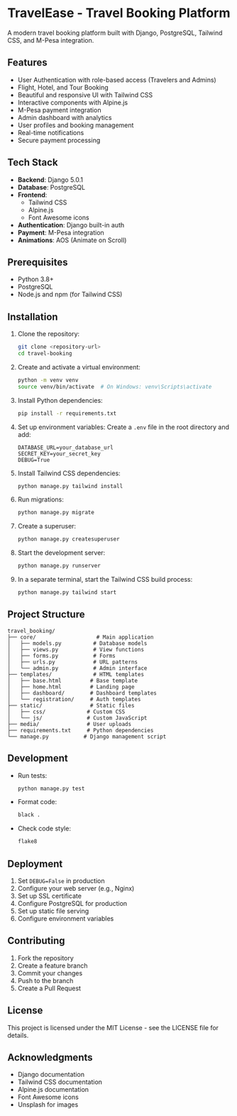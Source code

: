 # TravelEase - Travel Booking Platform

A modern travel booking platform built with Django, PostgreSQL, Tailwind CSS, and M-Pesa integration.

## Features

- User Authentication with role-based access (Travelers and Admins)
- Flight, Hotel, and Tour Booking
- Beautiful and responsive UI with Tailwind CSS
- Interactive components with Alpine.js
- M-Pesa payment integration
- Admin dashboard with analytics
- User profiles and booking management
- Real-time notifications
- Secure payment processing

## Tech Stack

- **Backend**: Django 5.0.1
- **Database**: PostgreSQL
- **Frontend**: 
  - Tailwind CSS
  - Alpine.js
  - Font Awesome icons
- **Authentication**: Django built-in auth
- **Payment**: M-Pesa integration
- **Animations**: AOS (Animate on Scroll)

## Prerequisites

- Python 3.8+
- PostgreSQL
- Node.js and npm (for Tailwind CSS)

## Installation

1. Clone the repository:
   ```bash
   git clone <repository-url>
   cd travel-booking
   ```

2. Create and activate a virtual environment:
   ```bash
   python -m venv venv
   source venv/bin/activate  # On Windows: venv\Scripts\activate
   ```

3. Install Python dependencies:
   ```bash
   pip install -r requirements.txt
   ```

4. Set up environment variables:
   Create a `.env` file in the root directory and add:
   ```
   DATABASE_URL=your_database_url
   SECRET_KEY=your_secret_key
   DEBUG=True
   ```

5. Install Tailwind CSS dependencies:
   ```bash
   python manage.py tailwind install
   ```

6. Run migrations:
   ```bash
   python manage.py migrate
   ```

7. Create a superuser:
   ```bash
   python manage.py createsuperuser
   ```

8. Start the development server:
   ```bash
   python manage.py runserver
   ```

9. In a separate terminal, start the Tailwind CSS build process:
   ```bash
   python manage.py tailwind start
   ```

## Project Structure

```
travel_booking/
├── core/                   # Main application
│   ├── models.py          # Database models
│   ├── views.py           # View functions
│   ├── forms.py           # Forms
│   ├── urls.py            # URL patterns
│   └── admin.py           # Admin interface
├── templates/             # HTML templates
│   ├── base.html         # Base template
│   ├── home.html         # Landing page
│   ├── dashboard/        # Dashboard templates
│   └── registration/     # Auth templates
├── static/               # Static files
│   ├── css/             # Custom CSS
│   └── js/              # Custom JavaScript
├── media/               # User uploads
├── requirements.txt     # Python dependencies
└── manage.py           # Django management script
```

## Development

- Run tests:
  ```bash
  python manage.py test
  ```

- Format code:
  ```bash
  black .
  ```

- Check code style:
  ```bash
  flake8
  ```

## Deployment

1. Set `DEBUG=False` in production
2. Configure your web server (e.g., Nginx)
3. Set up SSL certificate
4. Configure PostgreSQL for production
5. Set up static file serving
6. Configure environment variables

## Contributing

1. Fork the repository
2. Create a feature branch
3. Commit your changes
4. Push to the branch
5. Create a Pull Request

## License

This project is licensed under the MIT License - see the LICENSE file for details.

## Acknowledgments

- Django documentation
- Tailwind CSS documentation
- Alpine.js documentation
- Font Awesome icons
- Unsplash for images 